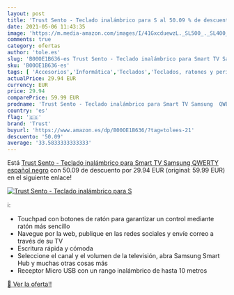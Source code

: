 ```yaml
---
layout: post
title: 'Trust Sento - Teclado inalámbrico para S al 50.09 % de descuento'
date: 2021-05-06 11:43:35
image: 'https://m.media-amazon.com/images/I/41GxcduewzL._SL500_._SL400_.jpg'
comments: true
category: ofertas
author: 'tole.es'
slug: 'B00OE1B636-es Trust Sento - Teclado inalámbrico para Smart TV Samsung...'
sku: 'B00OE1B636-es'
tags: [ 'Accesorios','Informática','Teclados','Teclados, ratones y periféricos de entrada','samsung','teclado','trust', ]
actualPrice: 29.94 EUR
currency: EUR
price: 29.94
comparePrice: 59.99 EUR
prodname: 'Trust Sento - Teclado inalámbrico para Smart TV Samsung  QWERTY español  negro'
country: 'es'
flag: '🇪🇸'
brand: 'Trust'
buyurl: 'https://www.amazon.es/dp/B00OE1B636/?tag=tolees-21'
descuento: '50.09'
average: '33.5833333333333'
---
```


Está [Trust Sento - Teclado inalámbrico para Smart TV Samsung  QWERTY español  negro](https://www.amazon.es/dp/B00OE1B636/?tag=tolees-21) con 50.09 de descuento por 29.94 EUR (original: 59.99 EUR) en el siguiente enlace!

[![Trust Sento - Teclado inalámbrico para S](https://m.media-amazon.com/images/I/41GxcduewzL._SL500_._SL400_.jpg)](https://www.amazon.es/dp/B00OE1B636/?tag=tolees-21)

ℹ️:

- Touchpad con botones de ratón para garantizar un control mediante ratón más sencillo
- Navegue por la web, publique en las redes sociales y envíe correo a través de su TV
- Escritura rápida y cómoda
- Seleccione el canal y el volumen de la televisión, abra Samsung Smart Hub y muchas otras cosas más
- Receptor Micro USB con un rango inalámbrico de hasta 10 metros

[🛒 Ver la oferta!!](https://www.amazon.es/dp/B00OE1B636/?tag=tolees-21)

